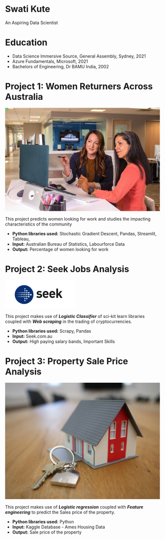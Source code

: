# Swati Kute
An Aspiring Data Scientist 

# Education
* Data Science Immersive Source, General Assembly, Sydney, 2021
* Azure Fundamentals, Microsoft, 2021
* Bachelors of Engineering, Dr BAMU India, 2002

# Project 1: Women Returners Across Australia
![alt text](linkedin-sales-solutions-46bom4lObsA-unsplash.jpg)

This project predicts women looking for work and studies the impacting characteristics of the community 
* **Python libraries used:** Stochastic Gradient Descent, Pandas, Streamlit, Tableau,
* **Input:** Australian Bureau of Statistics, Labourforce Data
* **Output:** Percentage of women looking for work

# Project 2: Seek Jobs Analysis
![alt text](SeekLogo.png)

This project makes use of ***Logistic Classifier*** of sci-kit learn libraries coupled with ***Web scraping*** in the trading of cryptocurrencies.
* **Python libraries used:** Scrapy, Pandas
* **Input:** Seek.com.au
* **Output:** High paying salary bands, Important Skills  

# Project 3: Property Sale Price Analysis
![alt text](HouseWithKey.jpg)

This project makes use of ***Logistic regression*** coupled with ***Feature engineering*** to predict the Sales price of the property.
* **Python libraries used:** Python
* **Input:** Kaggle Database - Ames Housing Data
* **Output:** Sale price of the property
